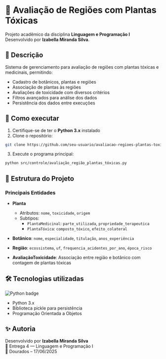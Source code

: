 # 🌿 Avaliação de Regiões com Plantas Tóxicas

Projeto acadêmico da disciplina **Linguagem e Programação I**  
Desenvolvido por **Izabella Miranda Silva**.

## 📌 Descrição

Sistema de gerenciamento para avaliação de regiões com plantas tóxicas e medicinais, permitindo:

- Cadastro de botânicos, plantas e regiões
- Associação de plantas às regiões
- Avaliações de toxicidade com diversos critérios
- Filtros avançados para análise dos dados
- Persistência dos dados entre execuções

## 🚀 Como executar

1. Certifique-se de ter o **Python 3.x** instalado
2. Clone o repositório:
```bash
git clone https://github.com/seu-usuario/avaliacao-regioes-plantas-toxicas.git
```
3. Execute o programa principal:
```bash
python src/controle/avaliação_região_plantas_tóxicas.py
```

## 🧩 Estrutura do Projeto

### Principais Entidades
- **Planta**
  - Atributos: `nome`, `toxicidade`, `origem`
  - Subtipos:
    - `PlantaMedicinal`: `parte_utilizada`, `propriedade_terapeutica`
    - `PlantaTóxica`: `composto_tóxico`, `efeito_colateral`

- **Botânico**: `nome`, `especialidade`, `titulação`, `anos_experiência`
- **Região**: `ecossistema`, `uf`, `frequencia_acidentes_por_ano`, `época_risco`
- **AvaliaçãoToxicidade**: Associação entre região e botânico com contagem de plantas tóxicas

## 🛠️ Tecnologias utilizadas

![Python badge](https://img.shields.io/badge/-PYTHON-blue?style=for-the-badge&logo=python&logoColor=yellow)

- Python 3.x
- Biblioteca pickle para persistência
- Programação Orientada a Objetos


## ✨ Autoria

Desenvolvido por **Izabella Miranda Silva**  
📅 Entrega 4 — Linguagem e Programação I  
📍 Dourados – 17/06/2025
